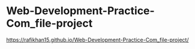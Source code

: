 ﻿# Web-Development-Practice-Com_file-project
  https://rafikhan15.github.io/Web-Development-Practice-Com_file-project/
